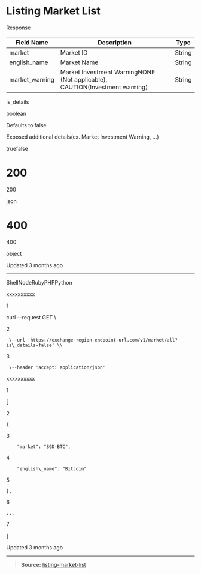 # Listing Market List

Response

| Field Name     | Description                                                                 | Type   |
| -------------- | --------------------------------------------------------------------------- | ------ |
| market         | Market ID                                                                   | String |
| english_name   | Market Name                                                                 | String |
| market_warning | Market Investment WarningNONE (Not applicable), CAUTION(Investment warning) | String |

is_details

boolean

Defaults to false

Exposed additional details(ex. Market Investment Warning, ...)

truefalse

# 200

200

json

# 400

400

object

Updated 3 months ago

---

ShellNodeRubyPHPPython

xxxxxxxxxx

1

curl \--request GET \\

2

     \--url 'https://exchange-region-endpoint-url.com/v1/market/all?is\_details=false' \\

3

     \--header 'accept: application/json'

xxxxxxxxxx

1

\[

2

    {

3

        "market": "SGD-BTC",

4

        "english\_name": "Bitcoin"

5

    },

6

    ...

7

\]

Updated 3 months ago

---

> **Source:**
> [listing-market-list](https://global-docs.upbit.com/reference/listing-market-list)
